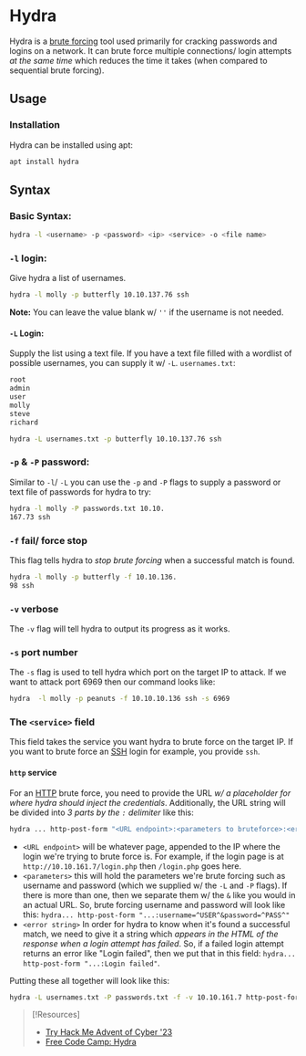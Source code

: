
# Hydra
Hydra is a [brute forcing](/cybersecurity/TTPs/cracking/brute-force.md) tool used primarily for cracking passwords and logins on a network. It can brute force multiple connections/ login attempts *at the same time* which reduces the time it takes (when compared to sequential brute forcing).
## Usage
### Installation
Hydra can be installed using apt:
```bash
apt install hydra
```
## Syntax
### Basic Syntax:
```bash
hydra -l <username> -p <password> <ip> <service> -o <file name>
```
### `-l` login:
Give hydra a list of usernames.
```bash
hydra -l molly -p butterfly 10.10.137.76 ssh
```
**Note:** You can leave the value blank w/ `''` if the username is not needed.
#### `-L` Login:
Supply the list using a text file. If you have a text file filled with a wordlist of possible usernames, you can supply it w/ `-L`.
`usernames.txt`:
```bash
root
admin
user
molly
steve
richard
```
```bash
hydra -L usernames.txt -p butterfly 10.10.137.76 ssh
```
### `-p` & `-P` password:
Similar to `-l`/ `-L` you can use the `-p` and `-P` flags to supply a password or text file of passwords for hydra to try:
```bash
hydra -l molly -P passwords.txt 10.10.
167.73 ssh
```
### `-f` fail/ force stop
This flag tells hydra to *stop brute forcing* when a successful match is found.
```bash
hydra -l molly -p butterfly -f 10.10.136.
98 ssh
```
### `-v` verbose
The `-v` flag will tell hydra to output its progress as it works.
### `-s` port number
The `-s` flag is used to tell hydra which port on the target IP to attack. If we want to attack port 6969 then our command looks like:
```bash
hydra  -l molly -p peanuts -f 10.10.10.136 ssh -s 6969
```
### The `<service>` field
This field takes the service you want hydra to brute force on the target IP. If you want to brute force an [SSH](/networking/protocols/SSH.md) login for example, you provide `ssh`.

#### `http` service
For an [HTTP](/networking/protocols/HTTP.md) brute force, you need to provide the URL *w/ a placeholder for where hydra should inject the credentials*. Additionally, the URL string will be divided into *3 parts by the `:` delimiter* like this:
```bash
hydra ... http-post-form "<URL endpoint>:<parameters to bruteforce>:<error string>"
```
- `<URL endpoint>` will be whatever page, appended to the IP where the login we're trying to brute force is. For example, if the login page is at `http://10.10.161.7/login.php` then `/login.php` goes here.
- `<parameters>` this will hold the parameters we're brute forcing such as username and password (which we supplied w/ the `-L` and `-P` flags). If there is more than one, then we separate them w/ the `&` like you would in an actual URL. So, brute forcing username and password will look like this: `hydra... http-post-form "...:username=^USER^&password=^PASS^"`
- `<error string>` In order for hydra to know when it's found a successful match, we need to give it a string which *appears in the HTML of the response when a login attempt has failed*. So, if a failed login attempt returns an error like "Login failed", then we put that in this field: `hydra... http-post-form "...:Login failed"`.

Putting these all together will look like this:
```bash
hydra -L usernames.txt -P passwords.txt -f -v 10.10.161.7 http-post-form "/login.php:password=^PASS^&username=^USER^:Login failed" -s 8000
```

> [!Resources]
> - [Try Hack Me Advent of Cyber '23](https://tryhackme.com/room/adventofcyber2023)
> - [Free Code Camp: Hydra](https://www.freecodecamp.org/news/how-to-use-hydra-pentesting-tutorial/)

